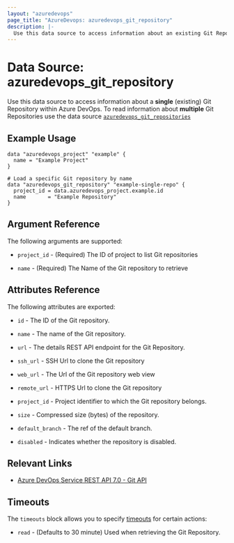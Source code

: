 ```yaml
---
layout: "azuredevops"
page_title: "AzureDevops: azuredevops_git_repository"
description: |-
  Use this data source to access information about an existing Git Repository within Azure DevOps.
---
```


# Data Source: azuredevops_git_repository

Use this data source to access information about a **single** (existing) Git Repository within Azure DevOps.
To read information about **multiple** Git Repositories use the data source [`azuredevops_git_repositories`](data_git_repositories.html)

## Example Usage

```hcl
data "azuredevops_project" "example" {
  name = "Example Project"
}

# Load a specific Git repository by name
data "azuredevops_git_repository" "example-single-repo" {
  project_id = data.azuredevops_project.example.id
  name       = "Example Repository"
}
```

## Argument Reference

The following arguments are supported:

* `project_id` - (Required) The ID of project to list Git repositories

* `name` - (Required) The Name of the Git repository to retrieve

## Attributes Reference

The following attributes are exported:

* `id` - The ID of the Git repository.

* `name` - The name of the Git repository.

* `url` - The details REST API endpoint for the Git Repository.

* `ssh_url` - SSH Url to clone the Git repository

* `web_url` - The Url of the Git repository web view

* `remote_url` - HTTPS Url to clone the Git repository

* `project_id` - Project identifier to which the Git repository belongs.

* `size` - Compressed size (bytes) of the repository.

* `default_branch` - The ref of the default branch.

* `disabled` - Indicates whether the repository is disabled.

## Relevant Links

- [Azure DevOps Service REST API 7.0 - Git API](https://docs.microsoft.com/en-us/rest/api/azure/devops/git/?view=azure-devops-rest-7.0)

## Timeouts

The `timeouts` block allows you to specify [timeouts](https://developer.hashicorp.com/terraform/language/resources/syntax#operation-timeouts) for certain actions:

* `read` - (Defaults to 30 minute) Used when retrieving the Git Repository.
